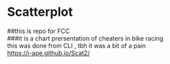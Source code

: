 # Scatterplot

##this is repo for FCC<br />
###it is a chart prersentation of cheaters in bike racing<br /> 
this was done from CLI , tbh it was a bit of a pain<br />
https://i-ape.github.io/Scat2/
